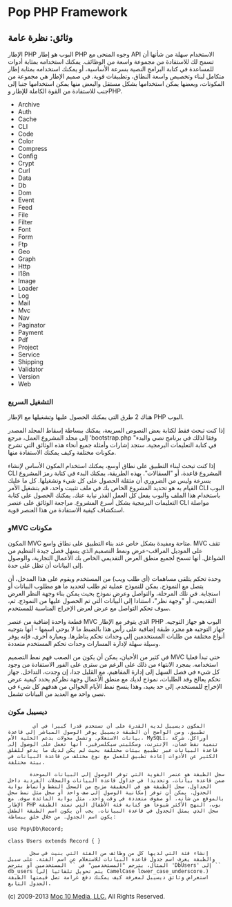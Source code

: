 Pop PHP Framework
=================

وثائق: نظرة عامة
----------------

الإطار PHP البوب ​​هو إطار PHP وجوه المنحى مع API الاستخدام سهلة من
شأنها أن تسمح لك للاستفادة من مجموعة واسعة من الوظائف. يمكنك استخدامه
بمثابة أدوات للمساعدة في كتابة البرامج النصية بسرعة الأساسية، أو يمكنك
استخدامه بمثابة إطار متكامل لبناء وتخصيص واسعة النطاق، وتطبيقات قوية. في
صميم الإطار هي مجموعة من المكونات، وبعضها يمكن استخدامها بشكل مستقل
والبعض منها يمكن استخدامها جنبا إلى جنب للاستفادة من القوة الكاملة
للإطار وPHP.

-   Archive
-   Auth
-   Cache
-   CLI
-   Code
-   Color
-   Compress
-   Config
-   Crypt
-   Curl
-   Data
-   Db
-   Dom
-   Event
-   Feed
-   File
-   Filter
-   Font
-   Form
-   Ftp
-   Geo
-   Graph
-   Http
-   I18n
-   Image
-   Loader
-   Log
-   Mail
-   Mvc
-   Nav
-   Paginator
-   Payment
-   Pdf
-   Project
-   Service
-   Shipping
-   Validator
-   Version
-   Web

### التشغيل السريع

هناك 2 طرق التي يمكنك الحصول عليها وتشغيلها مع الإطار PHP البوب.

إذا كنت تبحث فقط لكتابة بعض النصوص السريعة، يمكنك ببساطة إسقاط المجلد
المصدر إلى مجلد المشروع العمل، مرجع 'bootstrap.php "وفقا لذلك في برنامج
نصي والبدء في كتابة التعليمات البرمجية. ستجد إشارات وأمثلة جميع أنحاء
هذه الوثائق التي تشرح مكونات مختلفة وكيف يمكنك الاستفادة منها.

إذا كنت تبحث لبناء التطبيق على نطاق أوسع، يمكنك استخدام المكون الأساس
لإنشاء CLI المشروع قاعدة، أو "السقالات". بهذه الطريقة، يمكنك البدء في
كتابة رمز المشروع بسرعة وليس من الضروري أن مثقلة الحصول على كل شيء
وتشغيلها. كل ما عليك القيام به هو تحديد المشروع الخاص بك في ملف تثبيت
واحد، قم بتشغيل الأمر CLI البوب ​​باستخدام هذا الملف والبوب ​​يفعل كل
العمل القذر نيابة عنك. يمكنك الحصول على كتابة التعليمات البرمجية بشكل
أسرع المشروع. مراجعة الوثائق على عنصر CLI مواصلة استكشاف كيفية الاستفادة
من هذا العنصر قوية.

### وMVC مكونات

المكون MVC متاحة ومفيدة بشكل خاص عند بناء التطبيق على نطاق واسع. MVC تقف
على الموديل المراقب-عرض ونمط التصميم الذي يسهل فصل جيدة التنظيم من
الشواغل. أنها تسمح لجميع منطق العرض التقديمي الخاص بك الأعمال التجارية،
والوصول إلى البيانات أن تظل على حدة.

وحدة تحكم يتلقى مساهمات (أي طلب ويب) من المستخدم ويقوم على هذا المدخل،
أن يتصل مع النموذج. يمكن للنموذج عملية ثم طلب لتحديد ما هو مطلوب
البيانات أو استجابة. في تلك المرحلة، والتواصل وعرض نموذج بحيث يمكن بناء
وجهة النظر العرض التقديمي، أو "وجهة نظر"، استنادا إلى البيانات التي تم
الحصول عليها من النموذج. ثم، سوف تحكم التواصل مع عرض لعرض الإخراج
المناسبة للمستخدم.

قطعة واحدة إضافية من عنصر MVC الذي يتوفر مع الإطار PHP البوب ​​هو جهاز
التوجيه. جهاز التوجيه هو مجرد طبقة إضافية على رأس هذا بالضبط ما لا يوحي
اسمها - أنها بتوجيه أنواع مختلفة من طلبات المستخدمين إلى وحدات تحكم
يناظرها. وبعبارة أخرى، فإنه يوفر وسيلة سهلة لإدارة المسارات وحدات تحكم
المستخدم متعددة.

في كثير من الأحيان، يمكن أن يكون من الصعب فهم نمط التصميم MVC حتى تبدأ
فعليا استخدامه. بمجرد الانتهاء من ذلك على الرغم من سترى على الفور
الاستفادة من وجود كل شيء في فصل السهل إلى إدارة المفاهيم، مع القليل جدا،
إن وجدت، التداخل. جهاز تحكم يعالج وفد الطلبات، نموذج لديك مع منطق
الأعمال وجهة نظركم يحدد كيفية عرض الإخراج للمستخدم. إلى حد بعيد، وهذا
ينسخ نمط الأيام الخوالي من هدفهم كل شيء في نصي واحد مع العديد من
البيانات تشمل.

### ديسيبل مكون

            المكون ديسيبل لديه القدرة على أن تستخدم قدرا كبيرا في أي تطبيق. ومن الواضح أن الطبقة ديسيبل يوفر الوصول المباشر إلى قاعدة بيانات الاستعلام. وتشمل محولات بدعم الخلية الأم، MySQLi، أوراكل، شركة تنمية نفط عمان، الإنترنت، وسكليتي سيكلسرفير. أنها تعمل على الوصول إلى قاعدة البيانات عبر تطبيع بيئات مختلفة بحيث لم يكن لديك ما يدعو للقلق الكثير عن الأدوات إعادة تطبيق للعمل مع نوع مختلف من قاعدة البيانات في بيئة مختلفة.

           سجل الطبقة هو عنصر القوية التي توفر الوصول إلى البيانات الموحدة ضمن قاعدة بيانات، وتحديدا في جداول قاعدة البيانات والسجلات الفردية داخل الجداول. سجل الطبقة هو في الحقيقة مزيج من السجل النشط وأنماط بوابة الجدول. يمكن أن توفر إمكانية الوصول إلى صف واحد أو سجل مثل نمط سجل بالموقع من شأنه، أو صفوف متعددة في وقت واحد، مثل بوابة المائدة سوف. مع الإطار PHP بوب، النهج الأكثر شيوعا هو كتابة فئة الأطفال التي تمتد الطبقة سجل الذي يمثل الجدول في قاعدة البيانات. يجب أن يكون اسم الطبقة الطفل يكون اسم الجدول. من خلال خلق ببساطة:

    use Pop\Db\Record;

    class Users extends Record { }

           إنشاء فئة التي لديها كل من وظائف من الفئة التي بنيت في سجل والطبقة يعرف اسم جدول قاعدة البيانات للاستعلام عن اسم الفئة. على سبيل المثال، يترجم "المستخدمين" في `` المستخدمين أو يترجم 'DbUsers' إلى `` db_users (يتم تحويل تلقائيا إلى CamelCase lower_case_underscore.) استعراض وثائق ديسيبل لمعرفة كيف يمكنك دفع غرامة تصل قيمتها الطبقة الجدول التابع.

\(c) 2009-2013 [Moc 10 Media, LLC.](http://www.moc10media.com) All
Rights Reserved.

